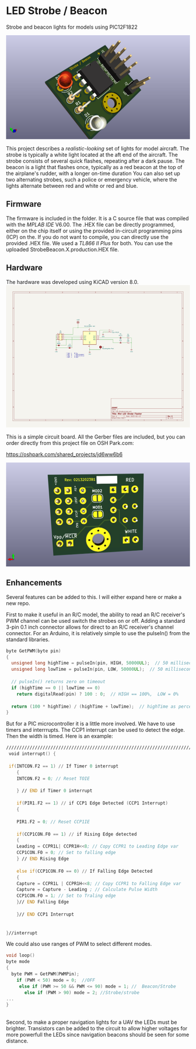 # LED Strobe / Beacon
Strobe and beacon lights for models using PIC12F1822

![](https://github.com/b-wave/StrobeBeacon/blob/main/StrobeBeacon/Resources/LED_Strobe_Top.png)

This project describes a _realistic-looking_ set of lights for model aircraft. The strobe is typically a white light located at the aft end of the aircraft.  The strobe consists of several quick flashes, repeating after a dark pause. The beacon is a light that flashes once, typically as a red beacon at the top of the airplane's rudder, with a longer on-time duration You can also set up two alternating strobes, such a police or emergency vehicle, where the lights alternate between red and white or red and blue.

## Firmware
The firmware is included in the folder. It is a C source file that was compiled with the  _MPLAB IDE_ V6.00. The .HEX file can be directly programmed, either on the chip itself or using the provided in-circuit programming pins (ICP) on the. If you do not want to compile, you can directly use the provided .HEX file. We used a _TL866 II Plus_ for both. You can use the uploaded StrobeBeacon.X.production.HEX file.

## Hardware

The hardware was developed using KiCAD version 8.0.  
![](https://github.com/b-wave/StrobeBeacon/blob/main/StrobeBeacon/Resources/StrobeBeaconSchematic.jpg)

This is a simple circuit board. All the Gerber files are included, but you can order directly from this project file on OSH Park.com: 

https://oshpark.com/shared_projects/jd6ww6b6




![](https://github.com/b-wave/StrobeBeacon/blob/main/StrobeBeacon/Resources/LED_Strobe_Bottom.png)

## Enhancements
Several features can be added to this.  I will either expand here or make a new repo. 

First to make it useful in an R/C model, the ability to read an R/C receiver's PWM channel can be used switch the strobes on or off. Adding a standard 3-pin 0.1 inch connector allows for direct to an R/C receiver's channel connector. For an Arduino, it is relatively simple to use the pulseIn() from the standard libraries.
```C
byte GetPWM(byte pin)
{
  unsigned long highTime = pulseIn(pin, HIGH, 50000UL);  // 50 millisecond timeout
  unsigned long lowTime = pulseIn(pin, LOW, 50000UL);  // 50 millisecond timeout

  // pulseIn() returns zero on timeout
  if (highTime == 0 || lowTime == 0)
    return digitalRead(pin) ? 100 : 0;  // HIGH == 100%,  LOW = 0%

  return (100 * highTime) / (highTime + lowTime);  // highTime as percentage of total cycle time
}
```

But for a PIC microcontroller it is a little more involved.  We have to use timers and interrrupts.  The CCP1 interrupt can be used to detect the edge. Then the width is timed. Here is an example:
```asm
////////////////////////////////////////////////////////////////////////////////
 void interrupt() {

 if(INTCON.F2 == 1) // If Timer 0 interrupt
	{
	INTCON.F2 = 0; // Reset TOIE

	} // END if Timer 0 interrupt

	if(PIR1.F2 == 1) // if CCP1 Edge Detected (CCP1 Interrupt)
	{

	PIR1.F2 = 0; // Reset CCP1IE

	if(CCP1CON.F0 == 1) // if Rising Edge detected
	{
	Leading = CCPR1L| CCPR1H<<8; // Copy CCPR1 to Leading Edge var
	CCP1CON.F0 = 0; // Set to falling edge
	} // END Rising Edge

	else if(CCP1CON.F0 == 0) // If Falling Edge Detected
	{
	Capture = CCPR1L | CCPR1H<<8; // Copy CCPR1 to Falling Edge var
	Capture = Capture - Leading ; // Calculate Pulse Width
	CCP1CON.F0 = 1; // Set to Traling edge
	}// END Falling Edge

	}// END CCP1 Interrupt


}//interrupt
```
We could also use ranges of PWM to select different modes. 

```C
void loop()
byte mode
{
  byte PWM = GetPWM(PWMPin);
    if (PWM < 50) mode = 0;  //OFF
     else if (PWM >= 50 && PWM <= 90) mode = 1; //  Beacon/Strobe
       else if (PWM > 90) mode = 2; //Strobe/strobe
...
}



```

Second, to make a proper navigation lights for a UAV the LEDs must be brighter.  Transistors can be added to the circuit to allow higher voltages for more powerfull the LEDs since navigation beacons should be seen for some distance. 

